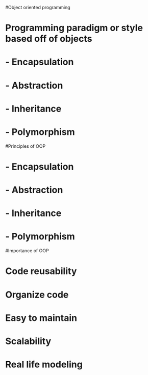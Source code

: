 #Object oriented programming
# Programming paradigm or style based off of objects
# - Encapsulation
# - Abstraction
# - Inheritance
# - Polymorphism


#Principles of OOP
# - Encapsulation
# - Abstraction
# - Inheritance
# - Polymorphism

#Importance of OOP
# Code reusability
# Organize code
# Easy to maintain
# Scalability
# Real life modeling


